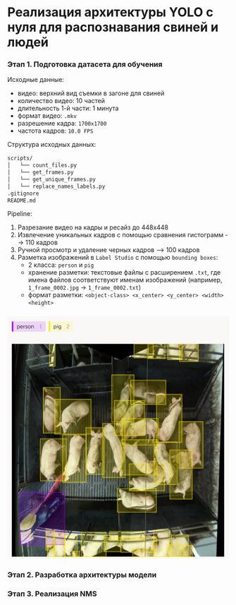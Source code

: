 <!-- ## Домашнее задание по теме Object Detection
Написать реализацию YOLO (https://arxiv.org/abs/1506.02640) с нуля для распознавания свиней и людей.

Данные - https://disk.yandex.ru/d/qXFgvtO3y-ey_A

1. Подготовить датасет для обучения - 2 балла
2. Реализовать архитектуру YOLO и методы для её обучения - 10 баллов
3. Реализовать NMS - 2 балла
4. Реализовать метрику mAP - 2 балла
5. Подобрать оптимальные гиперпараметры - 2 балла
6. Залогировать результаты экспериментов (метрики, гиперпараметры, визуализации) - 2 балла

Для защиты домашнего задания нужно предоставить исходный код решения и отчет обо всей проделанной работе -->

# Реализация архитектуры YOLO с нуля для распознавания свиней и людей

### Этап 1. Подготовка датасета для обучения

Исходные данные: 
- видео: верхний вид съемки в загоне для свиней
- количество видео: 10 частей
- длительность 1-й части: 1 минута
- формат видео: `.mkv`
- разрешение кадра: `1700x1700`
- частота кадров: `10.0 FPS`

Структура исходных данных:


```plaintext
scripts/
│   └── count_files.py
│   └── get_frames.py
│   └── get_unique_frames.py
│   └── replace_names_labels.py
.gitignore
README.md
```

Pipeline:

1. Разрезание видео на кадры и ресайз до 448х448
2. Извлечение уникальных кадров с помощью сравнения гистограмм --> 110 кадров
3. Ручной просмотр и удаление черных кадров --> 100 кадров
4. Разметка изображений в `Label Studio` с помощью  `bounding boxes`:
    - 2 класса: `person` и `pig`
    - хранение разметки: текстовые файлы с расширением `.txt`, где имена файлов соответствуют именам изображений (например, `1_frame_0002.jpg` → `1_frame_0002.txt`)
    - формат разметки: `<object-class> <x_center> <y_center> <width> <height>`

###
![alt text](assets/image_1.png)

### Этап 2. Разработка архитектуры модели


### Этап 3. Реализация NMS

